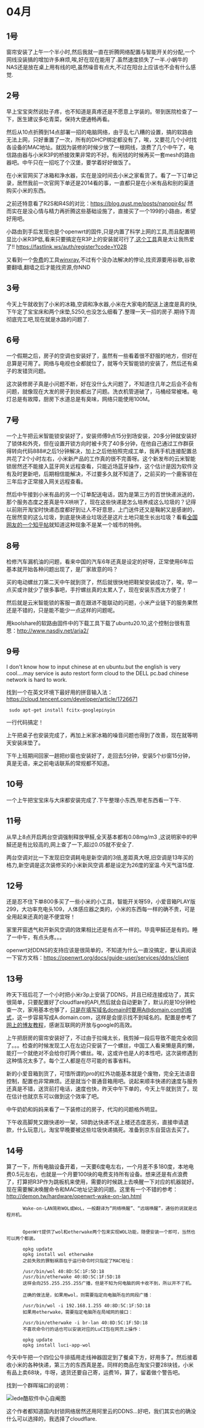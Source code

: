 # 04月

## 1号
窗帘安装了上午一个半小时,然后我就一直在折腾网络配置与智能开关的分配,一个网线没装搞的增加许多麻烦,唉,好在现在能用了.虽然速度损失了一半.小蜗牛的NAS还是放在桌上用有线的吧,虽然噪音有点大,不过在阳台上应该也不会有什么感觉.

## 2号
早上宝宝突然说肚子疼，也不知道是真疼还是不愿意上学装的。带到医院检查了一下，医生建议多吃青菜，保持大便通畅再看。

然后从10点折腾到14点部署一招的电脑网络，由于乱七八糟的设置，搞的软路由无法上网，只好重置了一次，所有的DHCP绑定都没有了，唉，又要花几个小时找各设备的MAC地址。就因为装修的时候少放了一根网线，浪费了几个中午了，电信路由器与小米R3P的桥接效果非常的不好。有闲钱的时候再买一套mesh的路由器吧。中午只在一招吃了个汉堡，要学着好好做饭了。

在小米官网买了冰箱和净水器，实在是没时间去小米之家看货了。看了一下订单记录，居然我前一次官网下单还是2014看的事，一直都只是在小米有品和别的渠道购买小米的东西。

之前还特意看了R2S和R4S的对比：https://blog.qust.me/posts/nanopir4s/  然而实在是没心情与精力再折腾这些基础设施了，直接买了一个199的小路由，希望好用吧。

小路由到手后发现也是个openwrt的固件,只是内置了科学上网的工具,而且配置明显比小米R3P低,看来只要搞定在R3P上的安装就可行了,[这个工具](http://download.gl-inet.com/firmware/mt300n-v2/)真是太让我热爱了!! https://fastlink.ws/auth/register?code=Y02B

又看到一个[免费](https://yugogo.xyz/?page_id=3)的工具[winxray](https://www.winxray.com/),不过有个没办法解决的悖论,找资源要用谷歌,谷歌要翻墙,翻墙之后才能找资源,你NND

## 3号
今天上午就收到了小米的冰箱,空调和净水器,小米在大家电的配送上速度是真的快,下午定了宝宝床和两个床垫,5250,也没怎么细看了.整理一天一招的房子.期待下周彻底完工吧,现在就是水路的问题了.

## 6号
一个假期之后，房子的空调也安装好了，虽然有一些看着很不舒服的地方，但好在总算是可用了。网络与电视也全都就位了，就等今天智能锁的安装了，然后还有桌子的发错货问题。

这次装修房子真是小问题不断，好在没什么大问题了，不知道住几年之后会不会有问题，就像现在大发的房子到处都出了问题。洗衣机管道破了，马桶经常被堵。电灯总是有故障，厨房下水道总是有臭味，网络只能使用100M。

## 7号
一个上午把云米智能锁安装好了，安装师傅9点15分到场安装，20多分钟就安装好了锁体和外壳，但在设置开锁方向时被卡壳了40多分钟，在他自己通过工作群获得转向代码888#之后1分钟解决，加上之后他拍照完成工单，我再手机连接配置总共花了2个小时左右，小米新产品的工作真的很不完善呀。这个新发布的云米智能锁居然还不能接入蓝牙网关远程查看，只能近场蓝牙操作，这个估计是因为软件没有及时更新吧，后期相信能解决，不过要多久就不知道了，之前买的一个鹿客锁在三年后才正常接入网关远程查看。

然后中午接到小米有品的另一个订单配送电话，因为是第三方的百世快递派送的，那个服务态度之差真是牛X哄哄了，现在这些快递是怎么培养成这么垃圾的？记得以前刚开淘宝时快递态度都好到让人不好意思，上门送件还又是鞠躬又是感谢的，在居然变的这么垃圾，到底是快递业垃圾还是这片土地只能生长出垃圾？看看[全国网友的一个知乎帖](https://www.zhihu.com/question/266881648?utm_source=wechat_session)就知道这种现象不是某一个城市的特例。

## 8号
检修汽车漏机油的问题，看来中国的汽车6年还真是设定的好呀，正常使用6年后基本就开始各种问题出现了，是厂家故意的吗？

买的电动螺丝刀第二天中午就到货了，然后就很快地把鞋架安装成功了，唉，早一点买或许就少了很多事吧，手拧螺丝真的太累人了，现在安装东西太方便了！

然后就是云米智能锁的客服一直在跟进不能联动的问题，小米产业链下的服务果然还是不错的，只是能不能少一点这样的问题呢。

用koolshare的软路由固件中的下载工具下载了ubuntu20.10,这个控制台很有意思：http://www.nasdiy.net/aria2/

## 9号
I don't know how to input chinese at en ubuntu.but the english is very cool....may service is auto restort form cloud to the DELL pc.bad chinese network is hard to work.

找到一个在英文环境下最好用的拼音输入法：https://cloud.tencent.com/developer/article/1726671 

     sudo apt-get install fcitx-googlepinyin
     
一行代码搞定！

上午把桌子也安装完成了，再加上米家冰箱的噪音问题也得到了改善，现在就等明天安装床垫了。

下午上班期间回家一趟把纱窗也安装好了，走回去5分钟，安装5个纱窗15分钟，真是无语，来之前电话联系的常规都不知道。

## 10号
一个上午把宝宝床与大床都安装完成了.下午整理小东西,带老东西看一下午.

## 11号
从早上8点开启两台空调强制释放甲醛,全天基本都有0.08mg/m3 ,这说明家中的甲醛还是有比较高的,网上查了一下,超过0.05就不安全了.

两台空调对比一下发现旧空调耗电是新空调的3倍,差距真大呀,旧空调是13年买的格力,新空调是这次装修买的小米新风空调.都是设定为26度的室温.今天气温15度.

## 12号
还是忍不住下单800多买了一些小米的小工具，智能开关呀59，小爱音箱PLAY版299，大功率充电头109，人体感应器之类的，小米的东西每一样的确不贵，可是全用起来还真的是不便宜呀！

家里开窗透气和开新风空调的效果相比还是有点不一样的。毕竟甲醛还是有的。睡了一中午，有点头疼。。。

openwrt对DDNS的支持应该是很简单的，不知道为什么一直没搞定，要认真阅读一下官方文档：https://openwrt.org/docs/guide-user/services/ddns/client

## 13号
昨天下班后花了一个小时把小米r3p上安装了DDNS，并且已经连接成功了，其实很简单，只要配置好了cloudflare的API,然后就会自动更新了，默认的是10分钟检查一次，家用基本也够了，只是在填写域名domain时要用A@domain.com的格式，这一步容易写成A.domain.com，这样是会提示找不到域名的。配置是参考了[网上的博友教程](https://keesenz.com/2020/1067.html)，感谢互联网的开放与google的高效。

上午把厨房的窗帘安装好了，不过由于拉绳太长，我剪掉一段后导致不能完全收回了。。。检查的时候发现工人在左边只安装了一个螺丝，中国工人看来懒是真的懒，能打一个就绝对不会给你打两个螺丝。唉，这或许也是人的本性吧，这次装修遇到这种情况太多了。每个工人都是在尽可能的省事省料。

新的小爱音箱到货了，可惜所谓的pro的红外功能基本就是个废物，完全无法语音控制，配置也非常麻烦。还是就当个普通音箱用吧。说起来顺丰快递的速度与服务还真是不错，送货前打电话，速度也快，昨天中午下单的，今天上午就到货了。现在估计也就京东可以做到这个效率了吧。

中午奶奶和妈妈来看了一下装修过的房子，代沟的问题格外明显。

下午收高脚凳又跟快递吵一架，SB韵达快递不送上楼还态度恶劣，直接申请退款，什么玩意儿，淘宝早晚要被这些垃圾快递搞死。准备到京东自营店去买了。

## 14号
算了一下，所有电脑设备开着，一天要6度电左右，一个月差不多180度，本地电费0.5元左右，也就是一个月要100块的电费支持所有设备。想来还是有点浪费了，打算把R3P作为跳板机来使用，需要的时候跳上去唤醒一下对应的机器就好。现在需要解决唤醒命令和MAC地址记录的问题。这里有一个不错的参考：http://demon.tw/hardware/openwrt-wake-on-lan.html

          Wake-on-LAN简称WOL或WoL，一般翻译为“网络唤醒”、“远端唤醒”，通俗的说就是远程开机。


          OpenWrt提供了wol和etherwake两个包来实现WOL功能，随便安装一个即可，当然也可以两个都装。

          opkg update
          opkg install wol etherwake
          之前失败的罪魁祸首在于运行命令时只指定了MAC地址：

          /usr/bin/wol 40:8D:5C:1F:5D:18
          /usr/bin/etherwake 40:8D:5C:1F:5D:18
          这样会向255.255.255.255广播，但是不知为何电脑的网卡收不到，所以开不了机。

          正确的做法是，如果用wol，则需要指定向电脑所在的网段广播：

          /usr/bin/wol -i 192.168.1.255 40:8D:5C:1F:5D:18
          如果用etherwake，需要指定电脑所在局域网的接口：

          /usr/bin/etherwake -i br-lan 40:8D:5C:1F:5D:18
          不喜欢命令行的话也可以安装对应的LuCI包在网页上操作：

          opkg update
          opkg install luci-app-wol

今天中午把一个四位公牛排插用走线神器固定到了餐桌下方，好用多了。然后接着收小米的各种快递，第三方的东西真是差。同样的商品在淘宝只要28块钱，小米有品上卖68块，牛呀，退货还要自己寄，运费16，算了，留着做个警告吧。

找到一个群晖端口的说明：

![lede酷软件中心自阉图](./img/qunhui-port.jpg)

这个作者都知道国内封锁网络居然还用阿里云的DDNS...好吧，我们其实也的确没什么可以选择的，我选择了cloudflare.
